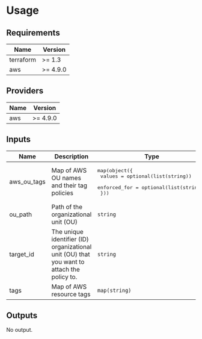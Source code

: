 # Usage
<!--- BEGIN_TF_DOCS --->
## Requirements

| Name | Version |
|------|---------|
| terraform | >= 1.3 |
| aws | >= 4.9.0 |

## Providers

| Name | Version |
|------|---------|
| aws | >= 4.9.0 |

## Inputs

| Name | Description | Type | Default | Required |
|------|-------------|------|---------|:--------:|
| aws\_ou\_tags | Map of AWS OU names and their tag policies | <pre>map(object({<br>    values       = optional(list(string))<br>    enforced_for = optional(list(string))<br>  }))</pre> | n/a | yes |
| ou\_path | Path of the organizational unit (OU) | `string` | n/a | yes |
| target\_id | The unique identifier (ID) organizational unit (OU) that you want to attach the policy to. | `string` | n/a | yes |
| tags | Map of AWS resource tags | `map(string)` | `{}` | no |

## Outputs

No output.

<!--- END_TF_DOCS --->
